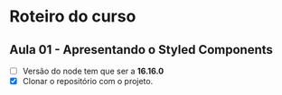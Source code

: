 # Roteiro do curso

## Aula 01 - Apresentando o Styled Components

- [ ] Versão do node tem que ser a **16.16.0**
- [x] Clonar o repositório com o projeto.
